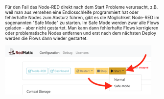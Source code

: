 Für den Fall das Node-RED direkt nach dem Start Probleme verursacht, z.B. weil man aus versehen eine Endlosschleife programmiert hat oder fehlerhafte Nodes zum Absturz führen, gibt es die Möglichkeit Node-RED im sogenannten "Safe Mode" zu starten. Im Safe Mode werden zwar alle Flows geladen - aber nicht gestartet. Man kann dann fehlerhafte Flows korrigieren oder problematische Nodes entfernen und erst nach dem nächsten Deploy werden die Flows dann wieder gestartet.

![](images/safemode.png)

